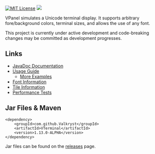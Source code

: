 [![MIT License](https://img.shields.io/badge/license-MIT_License-green.svg)](https://github.com/Valkryst/VTerminal/blob/master/LICENSE.md) ![](https://travis-ci.org/Valkryst/VTerminal.svg?branch=master)

VPanel simulates a Unicode terminal display. It supports arbitrary fore/background colors,  terminal sizes, and allows
the use of any font.

This project is currently under active development and code-breaking changes may be committed as development progresses.

## Links

* [JavaDoc Documentation](https://valkryst.github.io/VTerminal/)
* [Usage Guide](https://github.com/Valkryst/VTerminal/wiki)
    * [More Examples](https://github.com/Valkryst/VTerminal/tree/master/test/com/valkryst/VTerminal/samples)
* [Font Information](https://github.com/Valkryst/VTerminal/wiki/Creating-a-New-Font)
* [Tile Information](https://github.com/Valkryst/VTerminal/blob/master/res/Tiles/README.md)
* [Performance Tests](https://github.com/Valkryst/VTerminal/wiki/Performance-Tests)


## Jar Files & Maven

    <dependency>
        <groupId>com.github.Valkryst</groupId>
        <artifactId>VTerminal</artifactId>
        <version>1.13.0-ALPHA</version>
    </dependency>

Jar files can be found on the [releases](https://github.com/Valkryst/VTerminal/releases) page.